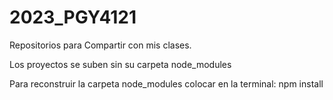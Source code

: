 # 2023_PGY4121
Repositorios para Compartir con mis clases.

Los proyectos se suben sin su carpeta node_modules

Para reconstruir la carpeta node_modules colocar en la terminal: npm install
